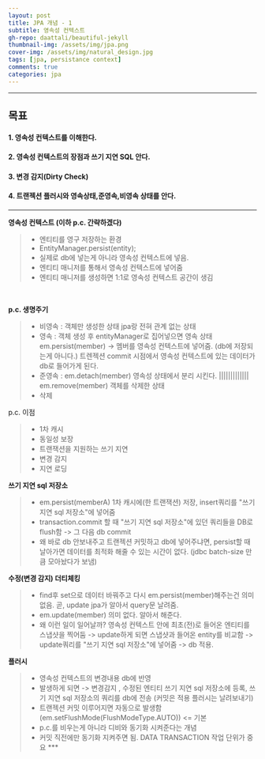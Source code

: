 ```yaml
---
layout: post
title: JPA 개념 - 1
subtitle: 영속성 컨텍스트
gh-repo: daattali/beautiful-jekyll
thumbnail-img: /assets/img/jpa.png
cover-img: /assets/img/natural_design.jpg
tags: [jpa, persistance context]
comments: true
categories: jpa
---
```

___
## 목표

#### 1. 영속성 컨텍스트를 이해한다.
#### 2. 영속성 컨텍스트의 장점과 쓰기 지연 SQL 안다.
#### 3. 변경 감지(Dirty Check)
#### 4. 트랜젝션 플러시와 영속상태,준영속,비영속 상태를 안다.
___

__영속성 컨텍스트 (이하 p.c. 간략하겠다)__

> - 엔티티를 영구 저장하는 환경 
> - EntityManager.persist(entity);
> - 실제로 db에 넣는게 아니라 영속성 컨텍스트에 넣음.
> - 엔티티 매니저를 통해서 영속성 컨텍스트에 넣어줌
> - 엔티티 매니저를 생성하면 1:1로 영속성 컨텍스트 공간이 생김

<br/>

__p.c. 생명주기__

>	- 비영속 : 객체만 생성한 상태 jpa랑 전혀 관계 없는 상태
>	- 영속 : 객체 생성 후 entityManager로 집어넣으면 영속 상태 em.persist(member)  -> 멤버를 영속성 컨텍스트에 넣어줌. (db에 저장되는게 아니다.) 트렌젝션 commit 시점에서 영속성 컨텍스트에 있는 데이터가 db로 들어가게 된다.
>	- 준영속 : em.detach(member) 영속성 상태에서 분리 시킨다.  	|||||||||||||	em.remove(member) 객체를 삭제한 상태
>	- 삭제 	

p.c. 이점

> - 1차 캐시
> - 동일성 보장
> - 트랜잭션을 지원하는 쓰기 지연
> - 변경 감지
> - 지연 로딩

__쓰기 지연 sql 저장소__
	
> - em.persist(memberA) 1차 캐시에(한 트랜잭션) 저장, insert쿼리를 "쓰기 지연 sql 저장소"에 넣어줌
> - transaction.commit 할 때 "쓰기 지연 sql 저장소"에 있던 쿼리들을 DB로 flush함 -> 그 다음 db commit
> - 왜 바로 db 안보내주고 트랜젝션 커밋하고 db에 넣어주냐면, persist할 때 날아가면 데이터를 최적화 해줄 수 있는 시간이 없다. (jdbc batch-size 만큼 모아놨다가 보냄)

__수정(변경 감지) 더티체킹__

> - find후 set으로 데이터 바꿔주고 다시 em.persist(member)해주는건 의미없음. 곧, update jpa가 알아서 query문 날려줌.
> - em.update(member) 의미 없다. 알아서 해준다.
> - 왜 이런 일이 일어날까? 영속성 컨텍스트 안에 최초(전)로 들어온 엔티티를 스냅샷을 찍어둠 -> update하게 되면 스냅샷과 들어온 entity를 비교함 -> update쿼리를 "쓰기 지연 sql 저장소"에 넣어줌 -> db 적용.

__플러시__

> - 영속성 컨텍스트의 변경내용 db에 반영
> - 발생하게 되면 -> 변경감지 , 수정된 엔티티 쓰기 지연 sql 저장소에 등록, 쓰기 지연 sql 저장소의 쿼리를 db에 전송 (커밋은 적용 플러시는 날려보내기)
> - 트랜젝션 커밋 이루어지면 자동으로 발생함(em.setFlushMode(FlushModeType.AUTO)) <= 기본
> - p.c.를 비우는게 아니라 디비와 동기화 시켜준다는 개념
> - 커밋 직전에만 동기화 지켜주면 됨. DATA TRANSACTION 작업 단위가 중요 ***
